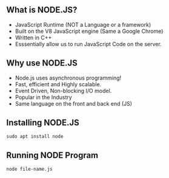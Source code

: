 ## What is NODE.JS?

* JavaScript Runtime (NOT a Language or a framework)
* Built on the V8 JavaScript engine (Same a Google Chrome)
* Written in C++
* Esssentially allow us to run JavaScript Code on the server.

## Why use NODE.JS

* Node.js uses asynchronous programming!
* Fast, efficient and Highly scalable.
* Event Driven, Non-blocking I/O model.
* Popular in the Industry
* Same language on the front and back end (JS)

## Installing NODE.JS

``` sudo apt install node ```

## Running NODE Program

``` node file-name.js ```
